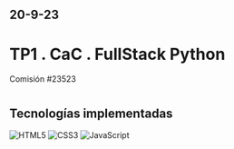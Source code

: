 20-9-23
-

# TP1 . CaC . FullStack Python

Comisión #23523 

#

## Tecnologías implementadas

![HTML5](https://img.shields.io/badge/html5-black.svg?style=for-the-badge&logo=html5&logoColor=white)
![CSS3](https://img.shields.io/badge/css3-black.svg?style=for-the-badge&logo=css3&logoColor=white)
![JavaScript](https://img.shields.io/badge/javascript-black.svg?style=for-the-badge&logo=javascript&logoColor=white)




